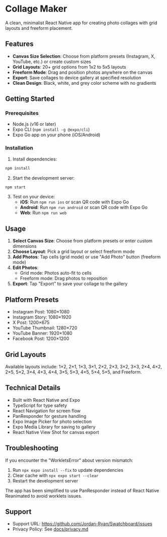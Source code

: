 # Collage Maker

A clean, minimalist React Native app for creating photo collages with grid layouts and freeform placement.

## Features

- **Canvas Size Selection**: Choose from platform presets (Instagram, X, YouTube, etc.) or create custom sizes
- **Grid Layouts**: 20+ grid options from 1x2 to 5x5 layouts
- **Freeform Mode**: Drag and position photos anywhere on the canvas
- **Export**: Save collages to device gallery at specified resolution
- **Clean Design**: Black, white, and grey color scheme with no gradients

## Getting Started

### Prerequisites
- Node.js (v16 or later)
- Expo CLI (`npm install -g @expo/cli`)
- Expo Go app on your phone (iOS/Android)

### Installation

1. Install dependencies:
```bash
npm install
```

2. Start the development server:
```bash
npm start
```

3. Test on your device:
   - **iOS**: Run `npm run ios` or scan QR code with Expo Go
   - **Android**: Run `npm run android` or scan QR code with Expo Go
   - **Web**: Run `npm run web`

## Usage

1. **Select Canvas Size**: Choose from platform presets or enter custom dimensions
2. **Choose Layout**: Pick a grid layout or select freeform mode
3. **Add Photos**: Tap cells (grid mode) or use "Add Photo" button (freeform mode)
4. **Edit Photos**: 
   - Grid mode: Photos auto-fit to cells
   - Freeform mode: Drag photos to reposition
5. **Export**: Tap "Export" to save your collage to the gallery

## Platform Presets

- Instagram Post: 1080×1080
- Instagram Story: 1080×1920
- X Post: 1200×675
- YouTube Thumbnail: 1280×720
- YouTube Banner: 1920×1080
- Facebook Post: 1200×1200

## Grid Layouts

Available layouts include: 1×2, 2×1, 1×3, 3×1, 2×2, 2×3, 3×2, 3×3, 2×4, 4×2, 2×5, 5×2, 3×4, 4×3, 4×4, 3×5, 5×3, 4×5, 5×4, 5×5, and Freeform.

## Technical Details

- Built with React Native and Expo
- TypeScript for type safety
- React Navigation for screen flow
- PanResponder for gesture handling
- Expo Image Picker for photo selection
- Expo Media Library for saving to gallery
- React Native View Shot for canvas export

## Troubleshooting

If you encounter the "WorkletsError" about version mismatch:
1. Run `npx expo install --fix` to update dependencies
2. Clear cache with `npx expo start --clear`
3. Restart the development server

The app has been simplified to use PanResponder instead of React Native Reanimated to avoid worklets issues.

## Support

- Support URL: https://github.com/Jordan-Ryan/Swatchboard/issues
- Privacy Policy: See [docs/privacy.md](docs/privacy.md)